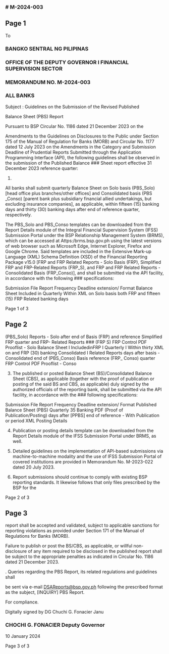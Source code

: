 ### # M-2024-003

## Page 1

To

### BANGKO SENTRAL NG PILIPINAS

### OFFICE OF THE DEPUTY GOVERNOR I FINANCIAL SUPERVISION SECTOR

### MEMORANDUM NO. M-2024-003

### ALL BANKS

Subject : Guidelines on the Submission of the Revised Published

Balance Sheet (PBS) Report

Pursuant to BSP Circular No. 1186 dated 21 December 2023 on the

Amendments to the Guidelines on Disclosures to the Public under Section 175 of the Manual of Regulation for Banks (MORB) and Circular No. 1177 dated 12 July 2023 on the Amendments in the Category and Submission Deadline of Prudential Reports Submitted through the Application Programming Interface (API), the following guidelines shall be observed in the submission of the Published Balance ### Sheet report effective 31 December 2023 reference quarter:

1.

All banks shall submit quarterly Balance Sheet on Solo basis (PBS_Solo) [head office plus branches/other offices] and Consolidated basis (PBS _Conso) [parent bank plus subsidiary financial allied undertakings, but excluding insurance companies], as applicable, within fifteen (15) banking days and thirty (30) banking days after end of reference quarter, respectively.

The PBS_Solo and PBS_Conso templates can be downloaded from the Report Details module of the Integral Financial Supervision System (IFSS) Submission Portal under the BSP Relationship Management System (BRMS), which can be accessed at Attps:/brms.bsp.gov.ph using the latest versions of web browser such as Microsoft Edge, Internet Explorer, Firefox and Google Chrome. Said templates are included in the Extensive Mark-up Language (XML) Schema Definition (XSD) of the Financial Reporting Package v15.0 [FRP and FRP Related Reports - Solo Basis (FRP), Simplified FRP and FRP-Related Reports (FRP_S), and FRP and FRP Related Reports - Consolidated Basis (FRP_Conso)], and shall be submitted via the API facility, in accordance with the following ### specifications:

Submission File Report Frequency Deadline extension/ Format Balance Sheet Included in Quarterly Within XML on Solo basis both FRP and fifteen (15) FRP Related banking days

Page 1 of 3

## Page 2

(PBS_Solo) Reports - Solo after end of Basis (FRP) and reference Simplified FRP quarter and FRP- Related Reports ### (FRP S) FRP Control PDF Prooflist - Solo Balance Sheet I IncludedinFRP I Quarterly I Within thirty XML on and FRP (30) banking Consolidated I Related Reports days after basis - Consolidated end of (PBS_Conso) Basis reference (FRP_ Conso) quarter FRP Control PDF Prooflist - Conso

3. The published or posted Balance Sheet (BS)/Consolidated Balance Sheet (CBS), as applicable (together with the proof of publication or posting of the said BS and CBS, as applicable) duly signed by the authorized officials of the reporting bank, shall be submitted via the API facility, in accordance with the ### following specifications:

Submission File Report Frequency Deadline extension/ Format Published Balance Sheet (PBS) Quarterly 35 Banking PDF (Proof of Publication/Posting) days after [PPBS] end of reference - With Publication or period XML Posting Details

4. Publication or posting details template can be downloaded from the Report Details module of the IFSS Submission Portal under BRMS, as well.

5. Detailed guidelines on the implementation of APl-based submissions via machine-to-machine modality and the use of IFSS Submission Portal of covered institutions are provided in Memorandum No. M-2023-022 dated 20 July 2023.

6. Report submissions should continue to comply with existing BSP reporting standards. It likewise follows that only files prescribed by the BSP for the

Page 2 of 3

## Page 3

report shall be accepted and validated, subject to applicable sanctions for reporting violations as provided under Section 171 of the Manual of Regulations for Banks (MORB).

Failure to publish or post the BS/CBS, as applicable, or willful non-disclosure of any item required to be disclosed in the published report shall be subject to the appropriate penalties as indicated in Circular No. 1186 dated 21 December 2023.

. Queries regarding the PBS Report, its related regulations and guidelines shall

be sent via e-mail DSAReports@bsp.gov.ph following the prescribed format as the subject, [INQUIRY] PBS Report.

For compliance.

Digitally signed by DG Chuchi G. Fonacier Janu

### CHOCHI G. FONACIER Deputy Governor

10 January 2024

Page 3 of 3 